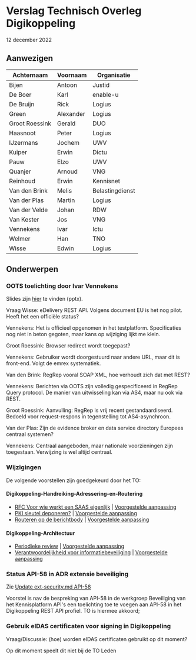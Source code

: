 # Verslag Technisch Overleg Digikoppeling

12 december 2022

## Aanwezigen

| Achternaam     | Voornaam  | Organisatie     |
|----------------|-----------|-----------------|
| Bijen          | Antoon    | Justid          |
| De Boer        | Karl      | enable-u        |
| De Bruijn      | Rick      | Logius          |
| Green          | Alexander | Logius          |
| Groot Roessink | Gerald    | DUO             |
| Haasnoot       | Peter     | Logius          |
| IJzermans      | Jochem    | UWV             |
| Kuiper         | Erwin     | Dictu           |
| Pauw           | Elzo      | UWV             |
| Quanjer        | Arnoud    | VNG             |
| Reinhoud       | Erwin     | Kennisnet       |
| Van den Brink  | Melis     | Belastingdienst |
| Van der Plas   | Martin    | Logius          |
| Van der Velde  | Johan     | RDW             |
| Van Kester     | Jos       | VNG             |
| Vennekens      | Ivar      | Ictu            |
| Welmer         | Han       | TNO             |
| Wisse          | Edwin     | Logius          |

## Onderwerpen

### OOTS toelichting door Ivar Vennekens

Slides zijn [hier](2022-12-08_SDG_OOTS_TO-DK.pptx) te vinden (pptx).

Vraag Wisse: eDelivery REST API. Volgens document EU is het nog pilot. Heeft het een officiële status?

Vennekens: Het is officieel opgenomen in het testplatform. Specificaties nog niet in beton gegoten, maar kans op wijziging lijkt me klein.

Groot Roessink: Browser redirect wordt toegepast?

Vennekens: Gebruiker wordt doorgestuurd naar andere URL, maar dit is front-end. Volgt de emrex systematiek.

Van den Brink: RegRep vooral SOAP XML, hoe verhoudt zich dat met REST?

Vennekens: Berichten via OOTS zijn volledig gespecificeerd in RegRep Query protocol. De manier van uitwisseling kan via AS4, maar nu ook via REST.

Groot Roessink: Aanvulling: RegRep is vrij recent gestandaardiseerd. Bedoeld voor request-respons in tegenstelling tot AS4-asynchroon.

Van der Plas: Zijn de evidence broker en data service directory Europees centraal systemen?

Vennekens: Centraal aangeboden, maar nationale voorzieningen zijn toegestaan. Verwijzing is wel altijd centraal.

### Wijzigingen

De volgende voorstellen zijn goedgekeurd door het TO:

#### Digikoppeling-Handreiking-Adressering-en-Routering
* [RFC Voor wie werkt een SAAS eigenlijk](https://github.com/Logius-standaarden/Digikoppeling-Handreiking-Adressering-en-Routering/issues/4) | [Voorgestelde aanpassing](https://github.com/Logius-standaarden/Digikoppeling-Handreiking-Adressering-en-Routering/pull/7/files)
* [PKI sleutel deponeren?](https://github.com/Logius-standaarden/Digikoppeling-Handreiking-Adressering-en-Routering/issues/3) | [Voorgestelde aanpassing](https://github.com/Logius-standaarden/Digikoppeling-Handreiking-Adressering-en-Routering/pull/6/files)
* [Routeren op de berichtbody](https://github.com/Logius-standaarden/Digikoppeling-Handreiking-Adressering-en-Routering/issues/2) | [Voorgestelde aanpassing](https://github.com/Logius-standaarden/Digikoppeling-Handreiking-Adressering-en-Routering/pull/5/files)

#### Digikoppeling-Architectuur
* [Periodieke review](https://github.com/Logius-standaarden/Digikoppeling-Architectuur/pull/11) | [Voorgestelde aanpassing](https://github.com/Logius-standaarden/Digikoppeling-Architectuur/pull/11/files)
* [Verantwoordelijkheid voor informatiebeveiliging](https://github.com/Logius-standaarden/Digikoppeling-Architectuur/pull/3) | [Voorgestelde aanpassing](https://github.com/Logius-standaarden/Digikoppeling-Architectuur/pull/3/files)


### Status API-58 in ADR extensie beveiliging

Zie [Update ext-security.md API-58](https://github.com/Geonovum/KP-APIs/pull/464)

Voorstel is nav de bespreking van API-58 in de werkgroep Beveiliging van het Kennisplatform API's een toelichting toe te voegen aan API-58 in het Digikoppeling REST API profiel. 
TO is hiermee akkoord;

### Gebruik eIDAS certificaten voor signing in Digikoppeling

Vraag/Discussie: (hoe) worden eIDAS certificaten gebruikt op dit moment?

Op dit moment speelt dit niet bij de TO Leden


